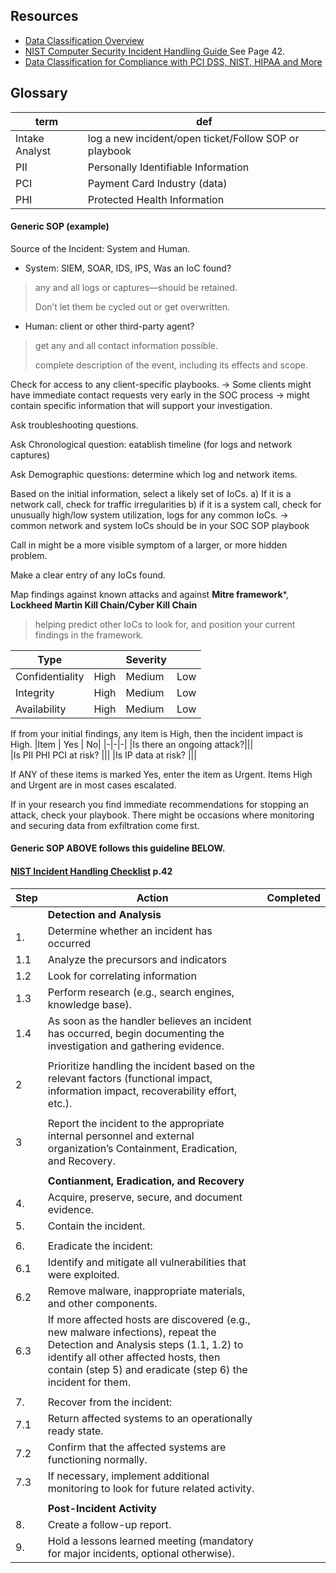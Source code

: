 ## Resources
- [Data Classification Overview](https://cybersecurity.uillinois.edu/data_classification)
- [NIST Computer Security Incident Handling Guide ](https://nvlpubs.nist.gov/nistpubs/specialpublications/nist.sp.800-61r2.pdf) See Page 42.
- [Data Classification for Compliance with PCI DSS, NIST, HIPAA and More](https://blog.netwrix.com/2023/12/01/data-classification-for-compliance/)

## Glossary
| term | def|
|-|--|
|Intake Analyst|log a new incident/open ticket/Follow SOP or playbook|
|PII|Personally Identifiable Information|
| PCI|Payment Card Industry (data)
|PHI|Protected Health Information |

#### Generic SOP (example)
Source of the Incident: System and Human.

- System: SIEM, SOAR, IDS, IPS, Was an IoC found?
> any and all logs or captures—should be retained.
>
> Don’t let them be cycled out or get overwritten.

- Human: client or other third-party agent?
> get any and all contact information possible.
> 
> complete description of the event, including its effects and scope.

Check for access to any client-specific playbooks.
  -> Some clients might have immediate contact requests very early in the SOC process
  -> might contain specific information that will support your investigation.

Ask troubleshooting questions.

Ask Chronological question: eatablish timeline (for logs and network captures)

Ask Demographic questions: determine which log and network items.

Based on the initial information, select a likely set of IoCs.
a) If it is a network call, check for traffic irregularities
b) if it is a system call, check for unusually high/low system utilization, logs for any common IoCs.
  -> common network and system IoCs should be in your SOC SOP playbook
  
Call in might be a more visible symptom of a larger, or more hidden problem.

Make a clear entry of any IoCs found.

Map findings against known attacks and against **Mitre framework***, **Lockheed Martin Kill Chain/Cyber Kill Chain**
> helping predict other IoCs to look for, and position your current findings in the framework.

|Type|| 		Severity||
|-|-|-|-|
|Confidentiality| 	High 	|Medium| 	Low|
|Integrity |	High| 	Medium| 	Low|
|Availability |	High |	Medium |	Low|

If from your initial findings, any item is High, then the incident impact is High.
|Item |	Yes |	No|
|-|-|-|
|Is there an ongoing attack?||| 		
|Is PII PHI PCI at risk? |||
|Is IP data at risk? |||

If ANY of these items is marked Yes, enter the item as Urgent.
Items High and Urgent are in most cases escalated. 

If in your research you find immediate recommendations for stopping an attack, check your playbook. There might be occasions where monitoring and securing data from exfiltration come first.

####  Generic SOP ABOVE follows this guideline BELOW.
#### [NIST Incident Handling Checklist](https://nvlpubs.nist.gov/nistpubs/specialpublications/nist.sp.800-61r2.pdf) **p.42**

|Step|Action|Completed|
|-|---------|-|
||__Detection and Analysis__||
|1.| Determine whether an incident has occurred||
|1.1| Analyze the precursors and indicators||
|1.2| Look for correlating information||
|1.3 |Perform research (e.g., search engines, knowledge base).||
|1.4 |As soon as the handler believes an incident has occurred, begin documenting the investigation and gathering evidence.||
||||
|2| Prioritize handling the incident based on the relevant factors (functional impact, information impact, recoverability effort, etc.).||
||||
|3|Report the incident to the appropriate internal personnel and external organization’s Containment, Eradication, and Recovery.||
||||
||__Contianment, Eradication, and Recovery__||
|4.|Acquire, preserve, secure, and document evidence.||
|5.|Contain the incident.||
||||
|6.|Eradicate the incident:||
|6.1| Identify and mitigate all vulnerabilities that were exploited.||
|6.2|Remove malware, inappropriate materials, and other components.||
|6.3|If more affected hosts are discovered (e.g., new malware infections), repeat the Detection and Analysis steps (1.1, 1.2) to identify all other affected hosts, then contain (step 5) and eradicate (step 6) the incident for them.||
||||
|7.|Recover from the incident:||
|7.1| Return affected systems to an operationally ready state.||
|7.2| Confirm that the affected systems are functioning normally.||
|7.3| If necessary, implement additional monitoring to look for future related activity.||
||||
||__Post-Incident Activity__||
|8.|Create a follow-up report.||
|9.|Hold a lessons learned meeting (mandatory for major incidents, optional otherwise).||








